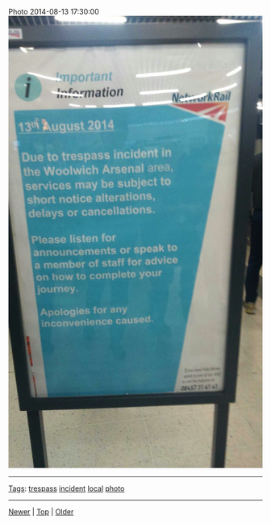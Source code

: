 <!--
title: Photo 2014-08-13 17
date: 2020-06-28T14:55:35.534Z
tags: trespass, incident, local, photo
-->








Photo 2014-08-13 17:30:00
![](94643702047-0.jpg)

<!--BOTTOM-POST-NAVIGATION-->
---

[Tags](tags.md): [trespass](tag-trespass.md) [incident](tag-incident.md) [local](tag-local.md) [photo](tag-photo.md)

---

[Newer](94633761362.md) | [Top](index.md) | [Older](94736099227.md)
